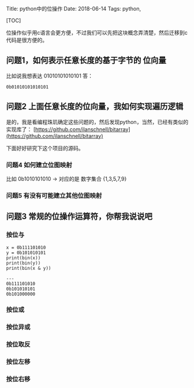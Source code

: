 Title: python中的位操作
Date: 2018-06-14
Tags: python,

[TOC]

位操作似乎用c语言会更方便，不过我们可以先把这块概念弄清楚，然后迁移到c代码是很方便的。

## 问题1，如何表示任意长度的基于字节的 位向量
比如说我想表达 01010101010101 
答： 

```
0b01010101010101
```

## 问题2 上面任意长度的位向量，我如何实现遍历逻辑
是的，我是看编程珠玑确定这些问题的，然后发现python，当然，已经有类似的实现库了： [https://github.com/ilanschnell/bitarray](https://github.com/ilanschnell/bitarray)

下面好好研究下这个项目的源码。

### 问题4 如何建立位图映射
比如 0b1010101010 -> 对应的是 数字集合 {1,3,5,7,9}

### 问题5 有没有可能建立其他位图映射




## 问题3 常规的位操作运算符，你帮我说说吧
### 按位与
```
x = 0b111101010
y = 0b101010101
print(bin(x))
print(bin(y))
print(bin(x & y))

---
0b111101010
0b101010101
0b101000000
```

### 按位或


### 按位异或

### 按位取反

### 按位左移

### 按位右移

